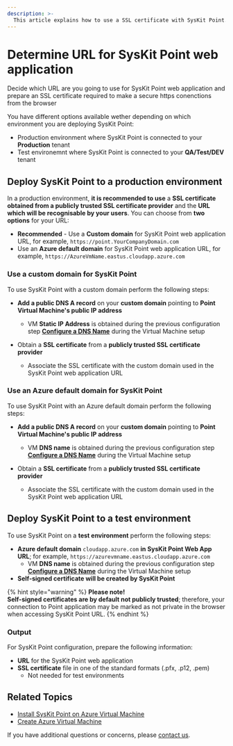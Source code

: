 ```yaml
---
description: >-
  This article explains how to use a SSL certificate with SysKit Point.
---
```


# Determine URL for SysKit Point web application
Decide which URL are you going to use for SysKit Point web application and prepare an SSL certificate required to make a secure https conenctions from the browser

You have different options available wether depending on which environment you are deploying SysKit Point:
* Production environment where SysKit Point is connected to your **Production** tenant
* Test environemnt where SysKit Point is connected to your **QA/Test/DEV** tenant


## Deploy SysKit Point to a production environment

In a production environment, **it is recommended to use** a **SSL certificate obtained from a publicly trusted SSL certificate provider** and the **URL which will be recognisable by your users**. You can choose from **two options** for your URL:

* **Recommended** - Use a **Custom domain** for SysKit Point web application URL, for example,  `https://point.YourCompanyDomain.com`
* Use an **Azure default domain** for SysKit Point web application URL, for example, `https://AzureVmName.eastus.cloudapp.azure.com`

### Use a custom domain for SysKit Point
To use SysKit Point with a custom domain perform the following steps:
* **Add a public DNS A record** on your **custom domain** pointing to **Point Virtual Machine's public IP address** 
  * VM **Static IP Address** is obtained during the previous configuration step [**Configure a DNS Name**](create-azure-vm.md#configure-a-dns-name) during the Virtual Machine setup

* Obtain a **SSL certificate** from a **publicly trusted SSL certificate provider**
  * Associate the SSL certificate with the custom domain used in the SysKit Point web application URL


### Use an Azure default domain for SysKit Point
To use SysKit Point with an Azure default domain perform the following steps:
* **Add a public DNS A record** on your **custom domain** pointing to **Point Virtual Machine's public IP address** 
  * VM **DNS name** is obtained during the previous configuration step [**Configure a DNS Name**](create-azure-vm.md#configure-a-dns-name) during the Virtual Machine setup

* Obtain a **SSL certificate** from a **publicly trusted SSL certificate provider**
  * Associate the SSL certificate with the custom domain used in the SysKit Point web application URL

## Deploy SysKit Point to a test environment

To use SysKit Point on a **test environment** perform the following steps:

* **Azure default domain** `cloudapp.azure.com` **in SysKit Point Web App URL**; for example, `https://azurevmname.eastus.cloudapp.azure.com`
  * VM **DNS name** is obtained during the previous configuration step [**Configure a DNS Name**](create-azure-vm.md#configure-a-dns-name) during the Virtual Machine setup
* **Self-signed certificate will be created by SysKit Point**

{% hint style="warning" %}
**Please note!**  
**Self-signed certificates are by default not publicly trusted**; therefore, your connection to Point application may be marked as not private in the browser when accessing SysKit Point URL.
{% endhint %}

### Output

For SysKit Point configuration, prepare the following information:

* **URL** for the SysKit Point web application
* **SSL certificate** file in one of the standard formats (.pfx, .p12, .pem)
  * Not needed for test environments


## Related Topics

* [Install SysKit Point on Azure Virtual Machine](overview.md)
* [Create Azure Virtual Machine](create-azure-vm.md)

If you have additional questions or concerns, please [contact us](https://www.syskit.com/contact-us/).